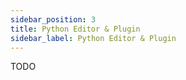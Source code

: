 ```yaml
---
sidebar_position: 3
title: Python Editor & Plugin
sidebar_label: Python Editor & Plugin
---
```


TODO
